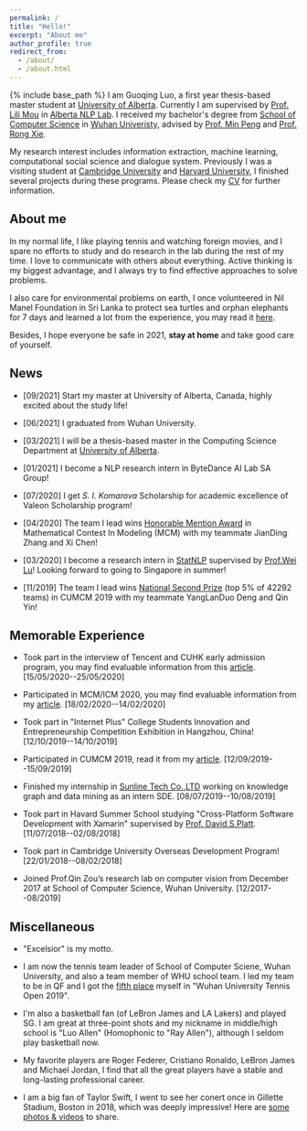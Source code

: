 ```yaml
---
permalink: /
title: "Hello!"
excerpt: "About me"
author_profile: true
redirect_from: 
  - /about/
  - /about.html
---
```

<style>
.page__content p {
    
}
ul li, ol li {
    margin-bottom: 0.em;
}
</style> 
{% include base_path %} 
I am Guoqing Luo, a first year thesis-based master student at [University of Alberta](https://www.ualberta.ca/index.html). Currently I am supervised by [Prof. Lili Mou](https://lili-mou.github.io/) in [Alberta NLP Lab](https://github.com/MANGA-UOFA). I received my bachelor's degree from [School of Computer Science](https://cs.whu.edu.cn/) in [Wuhan Univeristy](https://www.whu.edu.cn/), advised by [Prof. Min Peng](http://cs.whu.edu.cn/teacherinfo.aspx?id=271) and [Prof. Rong Xie](http://cs.whu.edu.cn/teacherinfo.aspx?id=368). 

My research interest includes information extraction, machine learning, computational social science and dialogue system. Previously I was a visiting student at [Cambridge University](https://www.cam.ac.uk/) and [Harvard University](https://www.harvard.edu/), I finished several projects during these programs. Please check my [CV](https://www.frankgqluo.xyz/files/CV.pdf) for further information.

About me
------
In my normal life, I like playing tennis and watching foreign movies, and I spare no efforts to study and do research in the lab during the rest of my time. I love to communicate with others about everything. Active thinking is my biggest advantage, and I always try to find effective approaches to solve problems. 

I also care for environmental problems on earth, I once volunteered in Nil Manel Foundation in Sri Lanka to protect sea turtles and orphan elephants for 7 days and learned a lot from the experience, you may read it [here](https://mp.weixin.qq.com/s?__biz=MzUwOTgyMTQxMA==&mid=2247483873&idx=1&sn=34bfba657e38b8c702f2ad1b5bd0c237&chksm=f90d296cce7aa07a926d8400d5eaf0192c3d70904ef1655744196a2370b34607603a0e4305c3&scene=126&sessionid=1588782409&key=0cfe94fe0f64e8a52d9ea2bd9abfd3ee8c5ef466256a21552616e5f9aa6b0334e3da898bf1646d8708073f2dfd5af72d8a6f3e4d389f8006e187d7d98fa6d2839d01dee483de179d2c382dd558151597&ascene=1&uin=MjA5NDMxNTA3Nw%3D%3D&devicetype=Windows+10+x64&version=62090072&lang=zh_CN&exportkey=AUBRzmLoJPeFaEIdecUzdck%3D&pass_ticket=WlRlSldhXFMdSGTO73zGQiFBiIhTtuGOYbLMtrJSo0kL%2BFT%2Beo143OVLAg4qdLEF).

Besides, I hope everyone be safe in 2021, **stay at home** and take good care of yourself.

News
------
* [09/2021] Start my master at University of Alberta, Canada, highly excited about the study life!

* [06/2021] I graduated from Wuhan University.

* [03/2021] I will be a thesis-based master in the Computing Science Department at [University of Alberta](https://www.ualberta.ca/index.html).

* [01/2021] I become a NLP research intern in ByteDance AI Lab SA Group!

* [07/2020] I get *S. I. Komarova* Scholarship for academic excellence of Valeon Scholarship program!

* [04/2020] The team I lead wins [Honorable Mention Award](https://www.frankgqluo.xyz/files/H.jpg) in Mathematical Contest In Modeling (MCM) with my teammate JianDing Zhang and Xi Chen!

* [03/2020] I become a research intern in [StatNLP](https://statnlp-research.github.io/) supervised by [Prof.Wei Lu](https://istd.sutd.edu.sg/people/faculty/lu-wei)! Looking forward to going to Singapore in summer!

* [11/2019] The team I lead wins [National Second Prize](https://www.frankgqluo.xyz/images/cumcm.jpg) (top 5% of 42292 teams) in CUMCM 2019 with my teammate YangLanDuo Deng and Qin Yin!

Memorable Experience
------
* Took part in the interview of Tencent and CUHK early admission program, you may find evaluable information from this [article](https://zhuanlan.zhihu.com/p/142840101). [15/05/2020--25/05/2020]

* Participated in MCM/ICM 2020, you may find evaluable information from my [article](https://mp.weixin.qq.com/s?__biz=MzUwOTgyMTQxMA==&mid=2247484046&idx=1&sn=7d2f5ee10ba87a097577950bf8c13082&chksm=f90d2a03ce7aa3153e2fe5a8d103bf2335862f0e843fcfcf2bc9914b5f937684ca02aeaef332&scene=126&sessionid=1588683396&key=460806c790ad44b46a096eb3f7df36b97bac6e6d688f6e606628ea54638fa31031225367afb76b211ab6f1648043f1328d000a8e36d565e2556470ecbb83243674eeead5f92d7581e122a947fc9878c4&ascene=1&uin=MjA5NDMxNTA3Nw%3D%3D&devicetype=Windows+10+x64&version=6209006c&lang=zh_CN&exportkey=AZZ0AZaU8KCnejRuvYmaPMw%3D&pass_ticket=wnV5%2FWvPrb5QKSSSuaFG%2FGsVxNTHtsRUm%2FPdxug%2FVjlQ4onDdGLtDUR2FTofbyxZ). [18/02/2020--14/02/2020]

* Took part in "Internet Plus" College Students Innovation and Entrepreneurship Competition Exhibition in Hangzhou, China! [12/10/2019--14/10/2019]

* Participated in CUMCM 2019, read it from my [article](https://mp.weixin.qq.com/s?__biz=MzUwOTgyMTQxMA==&mid=2247484046&idx=1&sn=7d2f5ee10ba87a097577950bf8c13082&chksm=f90d2a03ce7aa3153e2fe5a8d103bf2335862f0e843fcfcf2bc9914b5f937684ca02aeaef332&scene=126&sessionid=1588683396&key=460806c790ad44b46a096eb3f7df36b97bac6e6d688f6e606628ea54638fa31031225367afb76b211ab6f1648043f1328d000a8e36d565e2556470ecbb83243674eeead5f92d7581e122a947fc9878c4&ascene=1&uin=MjA5NDMxNTA3Nw%3D%3D&devicetype=Windows+10+x64&version=6209006c&lang=zh_CN&exportkey=AZZ0AZaU8KCnejRuvYmaPMw%3D&pass_ticket=wnV5%2FWvPrb5QKSSSuaFG%2FGsVxNTHtsRUm%2FPdxug%2FVjlQ4onDdGLtDUR2FTofbyxZ). [12/09/2019--15/09/2019]

* Finished my internship in [Sunline Tech Co.,LTD](http://www.sunline.cn/) working on knowledge graph and data mining as an intern SDE. [08/07/2019--10/08/2019]

* Took part in Havard Summer School studying "Cross-Platform Software Development with Xamarin" supervised by [Prof. David.S.Platt](http://www.rollthunder.com/PlattBio.htm). [11/07/2018--02/08/2018]

* Took part in Cambridge University Overseas Development Program! [22/01/2018--08/02/2018]

* Joined Prof.Qin Zou’s research lab on computer vision from December 2017 at School of Computer Science, Wuhan University. [12/2017--08/2019]

Miscellaneous
------
* "Excelsior" is my motto.

* I am now the tennis team leader of School of Computer Sciene, Wuhan University, and also a team member of WHU school team. I led my team to be in QF and I got the [fifth place](https://www.frankgqluo.xyz/images/tennis.jpg) myself in "Wuhan University Tennis Open 2019".

* I'm also a basketball fan (of LeBron James and LA Lakers) and played SG. I am great at three-point shots and my nickname in middle/high school is "Luo Allen" (Homophonic to "Ray Allen"), although I seldom play basketball now.

* My favorite players are Roger Federer, Cristiano Ronaldo, LeBron James and Michael Jordan, I find that all the great players have a stable and long-lasting professional career.

* I am a big fan of Taylor Swift, I went to see her conert once in Gillette Stadium, Boston in 2018, which was deeply impressive! Here are [some photos & videos](https://drive.google.com/open?id=1W7U1VDWUdhYOfxzrXYXIoCXGAYjygHrL) to share.

